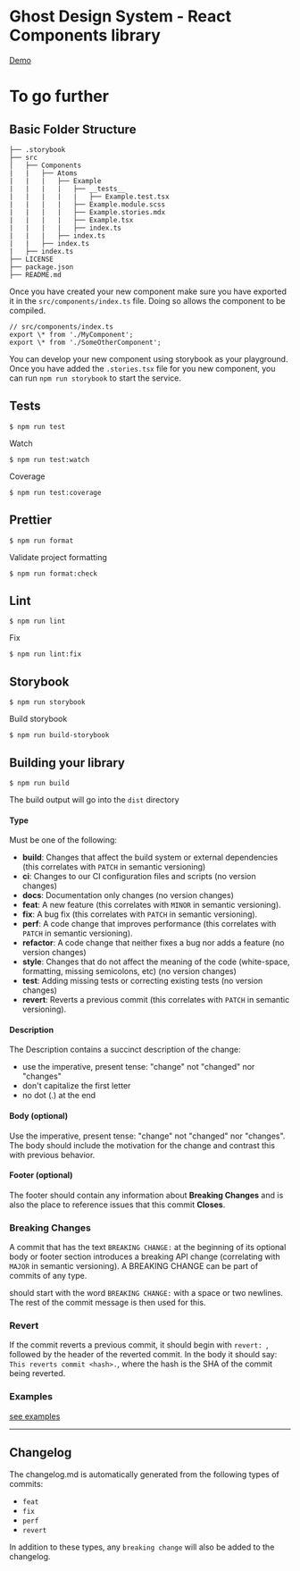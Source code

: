 # Ghost Design System - React Components library

[Demo](https://charlescoqueret.github.io/ghost-design-system/)

# To go further

## Basic Folder Structure

```
├── .storybook
├── src
│   ├── Components
|   |   ├── Atoms
|   |   |   ├── Example
|   |   |   |   ├── __tests__
|   |   |   |   |   ├── Example.test.tsx
|   |   |   |   ├── Example.module.scss
|   |   |   |   ├── Example.stories.mdx
|   |   |   |   ├── Example.tsx
|   |   |   |   ├── index.ts
|   |   |   ├── index.ts
|   |   ├── index.ts
|   ├── index.ts
├── LICENSE
├── package.json
├── README.md
```

Once you have created your new component make sure you have exported it in the `src/components/index.ts` file. Doing so allows the component to be compiled.

```tsx
// src/components/index.ts
export \* from './MyComponent';
export \* from './SomeOtherComponent';
```

You can develop your new component using storybook as your playground. Once you have added the `.stories.tsx` file for you new component, you can run `npm run storybook` to start the service.

## Tests

```console
$ npm run test
```

Watch

```console
$ npm run test:watch
```

Coverage

```console
$ npm run test:coverage
```

## Prettier

```console
$ npm run format
```

Validate project formatting

```console
$ npm run format:check
```

## Lint

```console
$ npm run lint
```

Fix

```console
$ npm run lint:fix
```

## Storybook

```console
$ npm run storybook
```

Build storybook

```console
$ npm run build-storybook
```

## Building your library

```console
$ npm run build
```

The build output will go into the `dist` directory

#### Type

Must be one of the following:

- **build**: Changes that affect the build system or external dependencies (this correlates with `PATCH` in semantic versioning)
- **ci**: Changes to our CI configuration files and scripts (no version changes)
- **docs**: Documentation only changes (no version changes)
- **feat**: A new feature (this correlates with `MINOR` in semantic versioning).
- **fix**: A bug fix (this correlates with `PATCH` in semantic versioning).
- **perf**: A code change that improves performance (this correlates with `PATCH` in semantic versioning).
- **refactor**: A code change that neither fixes a bug nor adds a feature (no version changes)
- **style**: Changes that do not affect the meaning of the code (white-space, formatting, missing semicolons, etc) (no version changes)
- **test**: Adding missing tests or correcting existing tests (no version changes)
- **revert**: Reverts a previous commit (this correlates with `PATCH` in semantic versioning).

#### Description

The Description contains a succinct description of the change:

- use the imperative, present tense: "change" not "changed" nor "changes"
- don't capitalize the first letter
- no dot (.) at the end

#### Body (optional)

Use the imperative, present tense: "change" not "changed" nor "changes".
The body should include the motivation for the change and contrast this with previous behavior.

#### Footer (optional)

The footer should contain any information about **Breaking Changes** and is also the place to
reference issues that this commit **Closes**.

### Breaking Changes

A commit that has the text `BREAKING CHANGE:` at the beginning of its optional body or footer section introduces a breaking API change (correlating with `MAJOR` in semantic versioning). A BREAKING CHANGE can be part of commits of any type.

should start with the word `BREAKING CHANGE:` with a space or two newlines. The rest of the commit message is then used for this.

### Revert

If the commit reverts a previous commit, it should begin with `revert: `, followed by the header of the reverted commit. In the body it should say: `This reverts commit <hash>.`, where the hash is the SHA of the commit being reverted.

### Examples

[see examples](https://www.conventionalcommits.org/en/v1.0.0/#examples)

---

## Changelog

The changelog.md is automatically generated from the following types of commits:

- `feat`
- `fix`
- `perf`
- `revert`

In addition to these types, any `breaking change` will also be added to the changelog.

